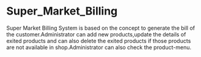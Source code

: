 # Super_Market_Billing
Super Market Billing System is based on the concept to generate the bill of the customer.Administrator can add new products,update the details of exited products and can also delete the exited products if those products are not available in shop.Administrator can also check the product-menu.
